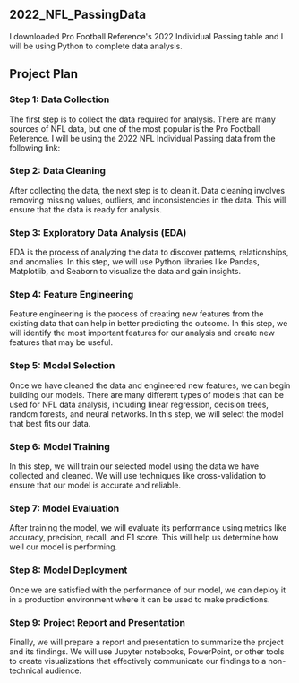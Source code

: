 ## 2022_NFL_PassingData
 
I downloaded Pro Football Reference's 2022 Individual Passing table and I will be using Python to complete data analysis.

## Project Plan
### Step 1: Data Collection
The first step is to collect the data required for analysis. There are many sources of NFL data, but one of the most popular is the Pro Football Reference. I will be using the 2022 NFL Individual Passing data from the following link: 

### Step 2: Data Cleaning
After collecting the data, the next step is to clean it. Data cleaning involves removing missing values, outliers, and inconsistencies in the data. This will ensure that the data is ready for analysis.

### Step 3: Exploratory Data Analysis (EDA)
EDA is the process of analyzing the data to discover patterns, relationships, and anomalies. In this step, we will use Python libraries like Pandas, Matplotlib, and Seaborn to visualize the data and gain insights.

### Step 4: Feature Engineering
Feature engineering is the process of creating new features from the existing data that can help in better predicting the outcome. In this step, we will identify the most important features for our analysis and create new features that may be useful.

### Step 5: Model Selection
Once we have cleaned the data and engineered new features, we can begin building our models. There are many different types of models that can be used for NFL data analysis, including linear regression, decision trees, random forests, and neural networks. In this step, we will select the model that best fits our data.

### Step 6: Model Training
In this step, we will train our selected model using the data we have collected and cleaned. We will use techniques like cross-validation to ensure that our model is accurate and reliable.

### Step 7: Model Evaluation
After training the model, we will evaluate its performance using metrics like accuracy, precision, recall, and F1 score. This will help us determine how well our model is performing.

### Step 8: Model Deployment
Once we are satisfied with the performance of our model, we can deploy it in a production environment where it can be used to make predictions.

### Step 9: Project Report and Presentation
Finally, we will prepare a report and presentation to summarize the project and its findings. We will use Jupyter notebooks, PowerPoint, or other tools to create visualizations that effectively communicate our findings to a non-technical audience.

